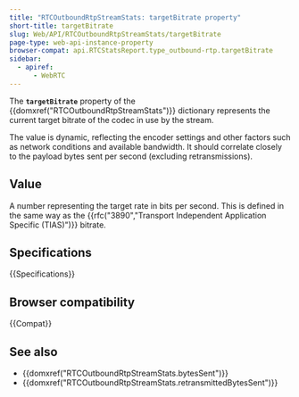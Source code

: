 ```yaml
---
title: "RTCOutboundRtpStreamStats: targetBitrate property"
short-title: targetBitrate
slug: Web/API/RTCOutboundRtpStreamStats/targetBitrate
page-type: web-api-instance-property
browser-compat: api.RTCStatsReport.type_outbound-rtp.targetBitrate
sidebar:
  - apiref:
      - WebRTC
---
```


The **`targetBitrate`** property of the {{domxref("RTCOutboundRtpStreamStats")}} dictionary represents the current target bitrate of the codec in use by the stream.

The value is dynamic, reflecting the encoder settings and other factors such as network conditions and available bandwidth.
It should correlate closely to the payload bytes sent per second (excluding retransmissions).

## Value

A number representing the target rate in bits per second.
This is defined in the same way as the {{rfc("3890","Transport Independent Application Specific (TIAS)")}} bitrate.

## Specifications

{{Specifications}}

## Browser compatibility

{{Compat}}

## See also

- {{domxref("RTCOutboundRtpStreamStats.bytesSent")}}
- {{domxref("RTCOutboundRtpStreamStats.retransmittedBytesSent")}}
